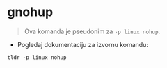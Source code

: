 # gnohup

> Ova komanda je pseudonim za `-p linux nohup`.

- Pogledaj dokumentaciju za izvornu komandu:

`tldr -p linux nohup`
